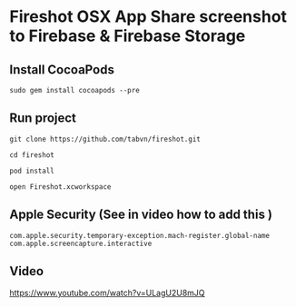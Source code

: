 # Fireshot OSX App Share screenshot to Firebase & Firebase Storage

## Install CocoaPods

```
sudo gem install cocoapods --pre
```

## Run project

```
git clone https://github.com/tabvn/fireshot.git
```
```
cd fireshot
```

```
pod install
```

```
open Fireshot.xcworkspace
```


## Apple Security (See in video how to add this )

```
com.apple.security.temporary-exception.mach-register.global-name
com.apple.screencapture.interactive
```

## Video

https://www.youtube.com/watch?v=ULagU2U8mJQ
